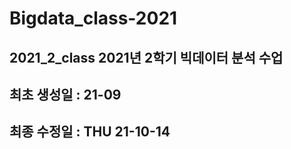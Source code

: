 # Bigdata_class-2021
## 2021_2_class 2021년 2학기 빅데이터 분석 수업
## 최초 생성일 : 21-09
## 최종 수정일 : THU 21-10-14

